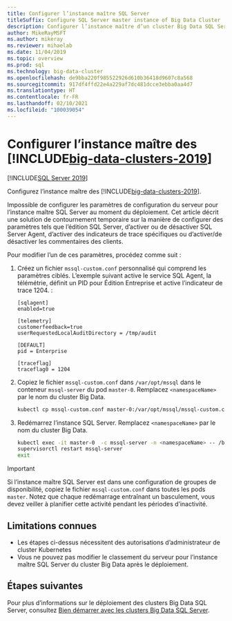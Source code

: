 ```yaml
---
title: Configurer l’instance maître SQL Server
titleSuffix: Configure SQL Server master instance of Big Data Cluster
description: Configurer l’instance maître d’un cluster Big Data SQL Server
author: MikeRayMSFT
ms.author: mikeray
ms.reviewer: mihaelab
ms.date: 11/04/2019
ms.topic: overview
ms.prod: sql
ms.technology: big-data-cluster
ms.openlocfilehash: de9bba220f985522926d610b36418d9607c8a568
ms.sourcegitcommit: 917df4ffd22e4a229af7dc481dcce3ebba0aa4d7
ms.translationtype: HT
ms.contentlocale: fr-FR
ms.lasthandoff: 02/10/2021
ms.locfileid: "100039054"
---
```

# <a name="configure-master-instance-of-big-data-clusters-2019"></a>Configurer l’instance maître des [!INCLUDE[big-data-clusters-2019](../includes/ssbigdataclusters-ss-nover.md)]

[!INCLUDE[SQL Server 2019](../includes/applies-to-version/sqlserver2019.md)]

Configurez l’instance maître des [!INCLUDE[big-data-clusters-2019](../includes/ssbigdataclusters-ss-nover.md)].

Impossible de configurer les paramètres de configuration du serveur pour l’instance maître SQL Server au moment du déploiement. Cet article décrit une solution de contournement temporaire sur la manière de configurer des paramètres tels que l’édition SQL Server, d’activer ou de désactiver SQL Server Agent, d’activer des indicateurs de trace spécifiques ou d’activer/de désactiver les commentaires des clients.

Pour modifier l’un de ces paramètres, procédez comme suit :

1. Créez un fichier `mssql-custom.conf` personnalisé qui comprend les paramètres ciblés. L’exemple suivant active le service SQL Agent, la télémétrie, définit un PID pour Édition Entreprise et active l’indicateur de trace 1204. :

   ```
   [sqlagent]
   enabled=true
   
   [telemetry]
   customerfeedback=true
   userRequestedLocalAuditDirectory = /tmp/audit

   [DEFAULT]
   pid = Enterprise

   [traceflag]
   traceflag0 = 1204
   ```

1. Copiez le fichier `mssql-custom.conf` dans `/var/opt/mssql` dans le conteneur `mssql-server` du pod `master-0`. Remplacez `<namespaceName>` par le nom du cluster Big Data.

   ```bash
   kubectl cp mssql-custom.conf master-0:/var/opt/mssql/mssql-custom.conf -c mssql-server -n <namespaceName>
   ```

1. Redémarrez l’instance SQL Server.  Remplacez `<namespaceName>` par le nom du cluster Big Data.

   ```bash
   kubectl exec -it master-0  -c mssql-server -n <namespaceName> -- /bin/bash
   supervisorctl restart mssql-server
   exit
   ```

> [!IMPORTANT]
> Si l’instance maître SQL Server est dans une configuration de groupes de disponibilité, copiez le fichier `mssql-custom.conf` dans toutes les pods `master`. Notez que chaque redémarrage entraînant un basculement, vous devez veiller à planifier cette activité pendant les périodes d’inactivité.

## <a name="known-limitations"></a>Limitations connues

- Les étapes ci-dessus nécessitent des autorisations d’administrateur de cluster Kubernetes
- Vous ne pouvez pas modifier le classement du serveur pour l’instance maître SQL Server du cluster Big Data après le déploiement.

## <a name="next-steps"></a>Étapes suivantes

Pour plus d’informations sur le déploiement des clusters Big Data SQL Server, consultez [Bien démarrer avec les clusters Big Data SQL Server](deploy-get-started.md).